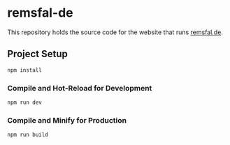 # remsfal-de

This repository holds the source code for the website that runs [remsfal.de](https://remsfal.de).

## Project Setup

```sh
npm install
```

### Compile and Hot-Reload for Development

```sh
npm run dev
```

### Compile and Minify for Production

```sh
npm run build
```

